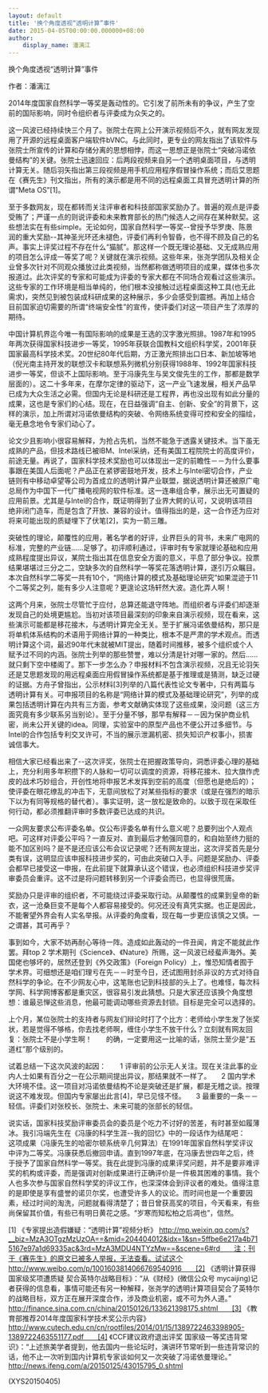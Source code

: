 ```yaml
---
layout: default
title: '换个角度透视“透明计算”事件'
date: 2015-04-05T00:00:00.000000+08:00
author:
    display_name: 潘漓江
---
```


换个角度透视“透明计算”事件

作者：潘漓江

2014年度国家自然科学一等奖是轰动性的。它引发了前所未有的争议，产生了空前的国际影响，同时令组织者与评委成为众矢之的。

这一风波已经持续快三个月了。张院士在网上公开演示视频后不久，就有网友发现用了开源的远程桌面客户端软件bVNC。与此同时，更专业的网友指出了该软件与张院士所宣传的计算和存储分离的思想相悖，而这一思想正是张院士“突破冯诺依曼结构”的关键。张院士迅速回应：后两段视频来自另一个透明桌面项目，与透明计算无关。随后羽矢指出第三段视频是用手机应用程序假冒操作系统；而后艾思题在《赛先生》刊文指出，所有的演示都是用不同的远程桌面工具冒充透明计算的所谓“Meta OS”[1]。

至于多数网友，现在都转而关注评审者和科技部国家奖励办了。普遍的观点是评委受贿了；严谨一点的则说评委和未来教育部长的热门候选人之间存在某种默契。这些想法实在有些simple。无论如何，国家自然科学一等奖--曾授予华罗庚、陈景润的重大奖励--其神圣光环还未褪色，评委们再利令智昏，也不得不顾及自己的名声。事实上评奖过程不存在什么“猫腻”。那这样一个既无理论基础、又无成熟应用的项目怎么评成一等奖了呢？关键就在演示视频。这些年来，张尧学团队及相关企业曾多次针对不同观众播放过此类视频，当然都称做透明项目的成果，媒体也多次报道过。此次评奖的专家和可能成为评委的专家大都在不同场合观看过这些演示。这些专家的工作环境是相当单纯的，他们根本没接触过远程桌面这种工具(也无此需求)，突然见到被包装成科研成果的这种展示，多少会感受到震撼。再加上结合目前国家迫切需要的所谓“终端安全性”的宣传，使评委们对这一项目产生了浓厚的期待。

中国计算机界迄今唯一有国际影响的成果是王选的汉字激光照排。1987年和1995年两次获得国家科技进步一等奖，1995年获联合国教科文组织科学奖，2001年获国家最高科学技术奖。20世纪80年代后期，方正激光照排出口日本、新加坡等地（倪光南主持开发的联想汉卡和联想系列微机分别获得1988年、1992年国家科技进步一等奖，但谈不上国际影响。至于冯康先生与吴文俊先生的工作，那都是数学层面的）。这二十多年来，在摩尔定律的驱动下，这一产业飞速发展，相关产品早已成为大众生活之必需。但国内无论是科研还是工程界，再也没出现有如此分量的成果，这也是专家们的心结。现在，在日益强调“自主、创新、安全”的背景下，这样的演示，加上所谓对冯诺依曼结构的突破、令网络系统变得可控和安全的描绘，毫无悬念地令专家们动心了。

论文少且影响小很容易解释，为抢占先机，当然不能急于透露关键技术。当下虽无成熟的产品，但技术路线已被IBM、Intel采纳，还有美国工程院院士的高度评价，前途无量。再说了，国家科学技术奖励也可以体现出一定的前瞻性－－为什么要事事跟在美国人后面呢？产品正在紧锣密鼓地开发，技术上与Intel密切合作，产业链则有中移动卓望等公司为首成立的透明计算产业联盟，据说透明计算还被原广电总局作为中国下一代广播电视网的软件标准。这一连串组合拳，展示出无可置疑的应用前景。尤其是与Intel的合作，既证明得到了业界大鳄的认可，又说明该项目绝非闭门造车，而是包含了开放、兼容的设计。值得指出的是，这一合作还为应对将来可能出现的质疑埋下了伏笔[2]，实为一箭三雕。

突破性的理论，颠覆性的应用，著名学者的好评，业界巨头的背书，未来广电网的标准，完整的产业链......足够了。初评顺利通过，评审时有专家就理论基础和应用成熟程度提出异议，某院士指出其在信息安全方面的意义，平息了部分争议。投票结果堪堪过三分之二，空缺多次的自然科学一等奖花落透明计算，遂引万众瞩目。本次自然科学二等奖一共有10个，“网络计算的模式及基础理论研究”如果混迹于11个二等奖之列，能有多少人注意呢？更遑论这场轩然大波。造化弄人啊！

这两个月来，张院士尽管忙于应付，总算还能退守阵地。而组织者与评委们却逐渐发现自己的处境更尴尬。当初对该项目最深刻的印象来自演示视频，现在看来，这些演示可能都是移花接木，与透明计算完全无关。至于扩展冯诺依曼结构，那只是将单机体系结构的术语用于网络计算的一种类比，根本不是严肃的学术观点。而透明计算这个词，最迟90年代末就被MIT提出，随着时间推移，被多个组织或个人赋予过不同的内涵。张院士列举的那些赞誉，难以分清是针对哪一家的。然后......就只剩下空中楼阁了。那下一步怎么办？申报材料不包含演示视频，况且无论羽矢还是艾思题发现的用远程桌面应用假冒操作系统都是基于推理或是猜测，缺乏过硬的证据。方舟子曾指出，公示材料[3]列举的八篇代表性论文专著中，只有两篇与透明计算有关。可申报项目的名称是“网络计算的模式及基础理论研究”，列举的成果包括透明计算在内共有三方面，参考文献确实体现了这些成果，没问题（这三方面究竟有多少联系另当别论）。至于分量不够，那早有解释－－因为保护商业机密，尚未公开关键的idea。同理，实验室中的原型产品也不便公开过多细节。与Intel的合作包括专利交叉许可，不当的展示泄漏机密、损失知识产权事小，损害诚信事大。

相信大家已经看出来了--这次评奖，张院士在把握政策导向，洞悉评委心理的基础上，充分利用多年积攒下的人脉和一切可以调度的资源，将移花接木、拉大旗作虎皮的战术巧妙组合，开创性地将申报艺术发挥到空前的高度（但愿也是绝后的）；使评委在眼花缭乱的冲击下，无意间放松了对某些指标的要求（或是在强烈的暗示下以为有同等规格的替代者）。事实证明，这一放松是致命的。以致于现在采取任何行动，都必须推翻评审时多数评委已达成的共识。

一众网友要求公布评委名单。仅公布评委名单有什么意义呢？总要列出个人观点吧。可这样对评委公平吗？一直反对、直到最后才勉强同意的，和自始至终力挺的能不加区别吗？是不是还应该公布会议记录呢？还有网友提出，这次评奖首先是分类有误，这明显应该申报科技进步奖的，可由此突破口入手。问题是奖励办、评委会都早已接受这一申报，在此前提下就算承认这个错误，也必须组织科技进步奖评审委员会重评。这不过是将问题转移到另一个评委会而已，也显得很荒唐。

奖励办只是评审的组织者，不可能绕过评委采取行动。从颠覆性的成果到皇帝的新衣，这一沧桑巨变不是每个人都容易接受的。何况还没有真凭实据。也正是因此，不能奢望外界会有人实名举报。从评委的角度看，现在每一步更应该慎之又慎。一之谓甚，其可再乎？

事到如今，大家不妨再耐心等待一阵。造成如此轰动的一件丑闻，肯定不能就此作罢。拜top 2 学术期刊《Science》、《Nature》所赐，这一风波已经蜚声海外。美国佬也够坏的，居然还登到《外交政策》（Foreign Policy）上，惟恐知情者囿于学术界。可细想还是咱们理亏在先－－时至今日，还试图用封杀非议的方式对待自然科学的争论。在不少网友心中，这笔账也记到科技部的头上了。也难怪，每次科学网、科学网博客都是重灾区，很容易引发此猜想。只是大家还应该换个角度想想：谁最忌惮这些消息，他最可能调动哪些资源去封锁。目标是完全可以选择的。

上个月，某位张院士的支持者与网友们辩论时打了个比方：老师给小学生发了张奖状，若是觉得不够格，你去找老师啊，缠住小学生不放干什么？立刻就有网友回复：张院士不是小学生啊！　　的确，一定要用这一比喻的话，张院士至少是“五道杠”那个级别的。

试着总结一下这次风波的起因：　　1 评审前的公示无人关注。现在关注此事的业内人士如果有百分之一在公示期间提出异议，那结果就不一样了。　　2 国内学术大环境不佳。这一项目对冯诺依曼结构不论是突破还是扩展，都是无稽之谈。按理说这不难发现。但国内专家屡出此言[4]，早已见怪不怪。　　3 最重要的一条－－轻信。评委们对张校长、张院士、未来可能的张部长的轻信。

说实话，国家科技奖励评审委员会的委员是个吃力不讨好的苦差，有时甚至如履薄冰。我引冯端先生在《冯康的科学生涯--我的回忆》中的一段话作为结尾吧：　　这项成果（冯康先生的哈密尔顿系统辛几何算法）在1991年国家自然科学奖评议中评为二等奖。冯康获悉后撤回申请。直到1997年底，在冯康去世四年之后，终于授予了国家自然科学一等奖。我在此提到冯康的成果评奖问题，并不是要非难评奖的机构或评委，而是强调对创新成果进行正确评价是一件极其困难的事情。我个人也多次参与国家自然科学奖的评议工作，也深深体会到评议者的难处。值得注意的是即使是享有盛誉的诺贝尔奖，也遭受许多人的议论。而时间也是一个重要因素，经过时间的淘洗，问题就看得清楚了；昔日曾获高奖的项目，今天看来，有些尚保留其价值，有些已有明日黄花之感。“岁寒而知松柏之后凋也”，信然。

[1] 《专家提出造假嫌疑：“透明计算”视频分析》 http://mp.weixin.qq.com/s?__biz=MzA3OTgzMzUzOA==&mid=204404012&idx=1&sn=5ffbe6e217a4b715167e97a1d69335ac&3rd=MzA3MDU4NTYzMw==&scene=6#rd　　注：刊于《赛先生》的原文已被多人举报，无法查看。试试这个 http://www.weibo.com/p/1001603814066769540916　　[2] 《透明计算获得国家级奖项遭质疑 契合英特尔战略目标》：“从《财经》(微信公众号 mycaijing)记者获得的信息看，事情可能还有另一种解释，张尧学的透明计算项目契合了英特尔的战略目标，双方正在展开深度合作，涉及商业机密，或不可为外人道。” http://finance.sina.com.cn/china/20150126/133621398175.shtml　　[3] 《教育部推荐2014年度国家科学技术奖公示内容》 http://www.cutech.edu.cn/cn/rootfiles/2014/01/15/1389722463398905-1389722463551177.pdf　　[4] 《CCF建议政府退出评奖 国家级一等奖违背常识》：“上述旅美学者提到，他去国内一些论坛时，演讲环节常听到一些违背常识的话，他不止一次听到国内计算机专家谈如何又一次突破了冯诺依曼理论。” http://news.ifeng.com/a/20150125/43015795_0.shtml

(XYS20150405)

